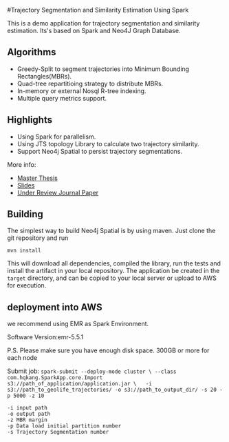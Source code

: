 #Trajectory Segmentation and Similarity Estimation Using Spark


This is a demo application for trajectory segmentation and similarity estimation. Its's based on Spark and Neo4J Graph Database. 

## Algorithms
- Greedy-Split to segment trajectories into Minimum Bounding Rectangles(MBRs).
- Quad-tree repartitioing strategy to distribute MBRs.
- In-memory or external Nosql R-tree indexing.
- Multiple query metrics support.

## Highlights
 - Using Spark for parallelism.
 - Using JTS topology Library to calculate two trajectory similarity.
 - Support Neo4j Spatial to persist trajectory segmentations.
 
 More info:

- [Master Thesis](https://github.com/kanghq/SparkApp/blob/master/cuthesis.pdf)
- [Slides](https://github.com/kanghq/SparkApp/blob/master/pres.pdf)
- [Under Review Journal Paper](https://github.com/kanghq/SparkApp/blob/master/IEEE_Tran_jrnl.pdf)


## Building

The simplest way to build Neo4j Spatial is by using maven. Just clone the git repository and run

    mvn install

This will download all dependencies, compiled the library, run the tests and install the artifact in your local repository. The application be created in the  `target`  directory, and can be copied to your local server or upload to AWS for execution.


## deployment into AWS

we recommend using EMR as Spark Environment.

Software Version:emr-5.5.1

P.S. Please make sure you have enough disk space. 300GB or more for each node

Submit job:
`spark-submit --deploy-mode cluster \
    --class com.hqkang.SparkApp.core.Import s3://path_of_application/application.jar \  
    -i s3://path_to_geolife_trajectories/ -o s3://path_to_output_dir/ -s 20 -p 5000 -z 10`
    
    
    
    
    -i input path
    -o output path
    -z MBR margin
    -p Data load initial partition number
    -s Trajectory Segmentation number
    


